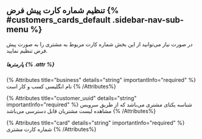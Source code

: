 ## تنظیم شماره کارت پیش فرض {% #customers_cards_default  .sidebar-nav-sub-menu %}
در صورت نیاز می‌توانید از این بخش شماره کارت مربوط به مشتری را به صورت پیش فرض تنظیم نمایید.

##### پارمترها {% .attr %}

{% Attributes title="business" details="string" importantInfo="required" %}
نام انگلیسی کسب و کار است
{% /Attributes%}

{% Attributes title="customer_uuid" details="string" importantInfo="required" %}
شناسه یکتای مشتری می‌باشد که از طریق سرویس مشاهده لیست مشتریان قابل دسترسی می‌باشد
{% /Attributes%}


{% Attributes title="card" details="string" importantInfo="required" %}
شماره کارت مشتری 
{% /Attributes%}